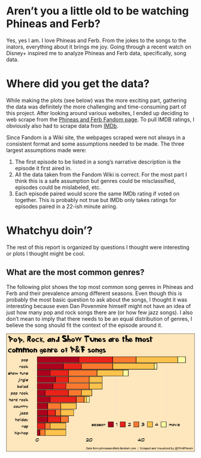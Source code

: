 
# Aren’t you a little old to be watching Phineas and Ferb?

Yes, yes I am. I love Phineas and Ferb. From the jokes to the songs to
the inators, everything about it brings me joy. Going through a recent
watch on Disney+ inspired me to analyze Phineas and Ferb data,
specifically, song data.

# Where did you get the data?

While making the plots (see below) was the more exciting part, gathering
the data was definitely the more challenging and time-consuming part of
this project. After looking around various websites, I ended up deciding
to web scrape from the [Phineas and Ferb Fandom
page](https://phineasandferb.fandom.com/wiki/Phineas_and_Ferb_Wiki). To
pull IMDB ratings, I obviously also had to scrape data from
[IMDb](https://www.imdb.com/title/tt0852863/episodes?season=1).

Since Fandom is a Wiki site, the webpages scraped were not always in a
consistent format and some assumptions needed to be made. The three
largest assumptions made were:

1.  The first episode to be listed in a song’s narrative description is
    the episode it first aired in.
2.  All the data taken from the Fandom Wiki is correct. For the most
    part I think this is a safe assumption but genres could be
    misclassified, episodes could be mislabeled, etc.
3.  Each episode paired would score the same IMDb rating if voted on
    together. This is probably not true but IMDb only takes ratings for
    episodes paired in a 22-ish minute airing.

# Whatchyu doin’?

The rest of this report is organized by questions I thought were
interesting or plots I thought might be cool.

## What are the most common genres?

The following plot shows the top most common song genres in Phineas and
Ferb and their prevalence among different seasons. Even though this is
probably the most basic question to ask about the songs, I thought it
was interesting because even Dan Povenmire himself might not have an
idea of just how many pop and rock songs there are (or how few jazz
songs). I also don’t mean to imply that there needs to be an equal
distribution of genres, I believe the song should fit the context of the
episode around it.

![](README_files/figure-gfm/unnamed-chunk-4-1.png)<!-- -->
